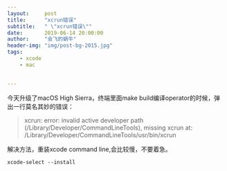 ```yaml
---
layout:     post
title:      "xcrun错误"
subtitle:   " \"xcrun错误\""
date:       2019-06-14 20:00:00
author:     "会飞的蜗牛"
header-img: "img/post-bg-2015.jpg"
tags:
    - xcode
    - mac

    
---
```


今天升级了macOS High Sierra，终端里面make build编译operator的时候，弹出一行莫名其妙的错误：


> xcrun: error: invalid active developer path (/Library/Developer/CommandLineTools), missing xcrun at: /Library/Developer/CommandLineTools/usr/bin/xcrun

解决方法，重装xcode command line,会比较慢，不要着急。

```
xcode-select --install
```